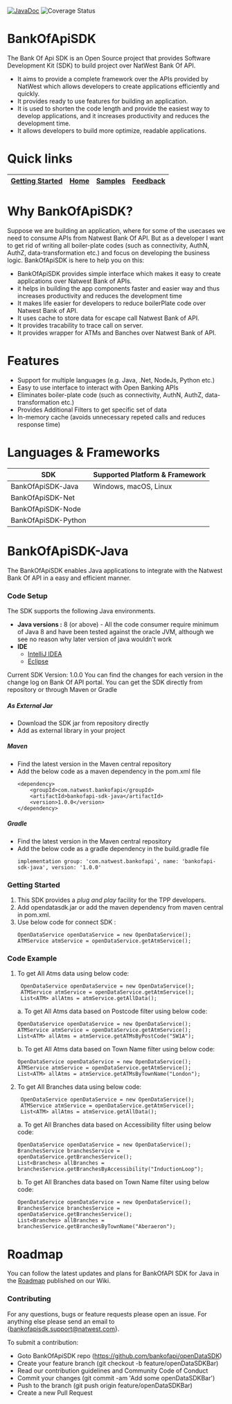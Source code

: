 [![JavaDoc](https://img.shields.io/badge/javadoc-reference-blue.svg)](https://htmlpreview.github.io/?https://github.com/dheerajrinku93/OpenDataSDKDocs/blob/main/javaDocs/index.html)
![Coverage Status](https://s3.amazonaws.com/assets.coveralls.io/badges/coveralls_85.svg)

# BankOfApiSDK
The Bank Of Api SDK is an Open Source project that provides Software Development Kit (SDK) to build project over NatWest Bank Of API.

- It aims to provide a complete framework over the APIs provided by NatWest which allows developers to create applications efficiently and quickly.
- It provides ready to use features for building an application.
- It is used to shorten the code length and provide the easiest way to develop applications, and it increases productivity and reduces the development time.
- It allows developers to build more optimize, readable applications.

# Quick links

| [Getting Started](README.md#Getting-Started) | [Home](https://github.com/dheerajrinku93/OpenDataSDKDocs/wiki) | [Samples](https://github.com/dheerajrinku93/OpenDataSDK-Samples) | [Feedback](https://forms.office.com/Pages/ResponsePage.aspx?id=Wq6idgCfa0-V7V0z13xNYZ7nnvAosjxDh7243hA8A6lUOUZSTDA4OTYyQlZXTU00UzNTQ1JFNDkzUS4u) |
| --- | --- | --- | --- |

# Why BankOfApiSDK?
Suppose we are building an application, where for some of the usecases we need to consume APIs from Natwest Bank Of API. But as a developer I want to get rid of writing all boiler-plate codes (such as connectivity, AuthN, AuthZ, data-transformation etc.) and focus on developing the business logic. BankOfApiSDK is here to help you on this:

- BankOfApiSDK provides simple interface which makes it easy to create applications over Natwest Bank of APIs.
- it helps in building the app components faster and easier way and thus  increases productivity and reduces the development time
- It makes life easier for developers to reduce boilerPlate code over Natwest Bank of API.
- It uses cache to store data for escape call Natwest Bank of API.
- It provides tracability to trace call on server.
- It provides wrapper for ATMs and Banches over Natwest Bank of API.

# Features
- Support for multiple languages (e.g. Java, .Net, NodeJs, Python etc.)
- Easy to use interface to interact with Open Banking APIs
- Eliminates boiler-plate code (such as connectivity, AuthN, AuthZ, data-transformation etc.)
- Provides Additional Filters to get specific set of data
- In-memory cache (avoids unnecessary repeted calls and reduces response time)

# Languages & Frameworks
| SDK   | Supported Platform & Framework |
|   --- |    ------     |
|   BankOfApiSDK-Java  | Windows, macOS, Linux  |
|   BankOfApiSDK-Net   |     |
|   BankOfApiSDK-Node  |     |
|   BankOfApiSDK-Python|     |

# BankOfApiSDK-Java
The BankOfApiSDK enables Java applications to integrate with the Natwest Bank Of API in a easy and efficient manner.
<!--
### Methods
- **Generic Methods**
    ```
    - getAllData()
    ```
- **ATM Interface**
    ```
    - getATMsByFilter() 
    - getATMsByLocation()
    - getATMsByAccessibility()
    - getATMsByPostCode()
    - getATMsByTownName()
    ```
- **Branch Interface**
    ```
    - getBranchesByFilter()
    - getBranchesByLocation()
    - getBranchesByAccessibility()
    - getBranchesByPostCode()
    - getBranchesByTownName()
    ```
- **Product Interface**
    ```
    - BCA
        - getBCAByFilter()
        - getBCAByFeeCategory()
        - getBCAByFeeType()
        - getBCAByMarketingState()
    - CCA
        - getCCAByFilter()
        - getCCAByFeeCategory()
        - getCCAByFeeType()
        - getCCAByMarketingState()
    - PCA
        - getPCAByFilter()
        - getPCAByFeeCategory()
        - getPCAByFeeType()
        - getPCAByMarketingState()
    - SME
        - getSMEByFilter()
        - getSMEByMarketingState()
    ```
- **Metrics Interface**
  ```
  - PCA
      - getMetricsPCAByFilter()
      - getMetricsPCAByMatterMethodType()
      - getMetricsPCAByMatterType()
  - BCA
      - getMetricsBCAByFilter()
      - getMetricsBCAByMatterMethodType()
      - getMetricsBCAByMatterType()
  ```
-->
### Code Setup
The SDK supports the following  Java environments.
- **Java versions :** 8 (or above) - All the code consumer require minimum of Java 8 and have been tested against the oracle JVM, although we see no reason why later version of java wouldn't work
- **IDE**
  - [IntelliJ IDEA](https://www.jetbrains.com/idea/download/#section=windows)
  - [Eclipse](https://www.eclipse.org/downloads/)

Current SDK Version: 1.0.0
You can find the changes for each version in the change log on Bank Of API portal.
You can get the SDK  directly from repository or through Maven or Gradle

##### As External Jar
- Download the SDK jar from repository directly
- Add as external library in your project

##### Maven
- Find the latest version in the Maven central repository
- Add the below code as a maven dependency in the pom.xml file
    ```
    <dependency>
        <groupId>com.natwest.bankofapi</groupId>
        <artifactId>bankofapi-sdk-java</artifactId>
        <version>1.0.0</version>
    </dependency>
    ```

##### Gradle
- Find the latest version in the Maven central repository
- Add the below code as a gradle dependency in the build.gradle file
    ```
    implementation group: 'com.natwest.bankofapi', name: 'bankofapi-sdk-java', version: '1.0.0'
    ```

### Getting Started

1. This SDK provides a _plug and play_ facility for the TPP developers.
2. Add opendatasdk.jar or add the maven dependency from maven central in pom.xml.
3. Use below code for connect SDK :
    ```
    OpenDataService openDataService = new OpenDataService();
    ATMService atmService = openDataService.getAtmService();
    ```
<!--   
# SDK example setup

 ### Preliminary Steps
  1. Create your application, where will you use this SDK.
  2. Download the SDK jar from repository directly and add in your application or add the maven dependency from maven central in pom.xml.
-->

 ### Code Example

1. To get All Atms data using below code:
   ```
    OpenDataService openDataService = new OpenDataService();
    ATMService atmService = openDataService.getAtmService();
    List<ATM> allAtms = atmService.getAllData();
    ```
      a. To get All Atms data based on Postcode filter using below code:
      ```
      OpenDataService openDataService = new OpenDataService();
      ATMService atmService = openDataService.getAtmService();
      List<ATM> allAtms = atmService.getATMsByPostCode("SW1A");
     ```
        
      b. To get All Atms data based on Town Name filter using below code:
      ```
      OpenDataService openDataService = new OpenDataService();
      ATMService atmService = openDataService.getAtmService();
      List<ATM> allAtms = atmService.getATMsByTownName("London");
     ```
2. To get All Branches data using below code:
   ```
    OpenDataService openDataService = new OpenDataService();
    ATMService atmService = openDataService.getAtmService();
    List<ATM> allAtms = atmService.getAllData();
    ```
   a. To get All Branches data based on Accessibility filter using below code:
      ```
      OpenDataService openDataService = new OpenDataService();
      BranchesService branchesService = openDataService.getBranchesService();
      List<Branches> allBranches = branchesService.getBranchesByAccessibility("InductionLoop");
     ```

   b. To get All Branches data based on Town Name filter using below code:
      ```
      OpenDataService openDataService = new OpenDataService();
      BranchesService branchesService = openDataService.getBranchesService();
      List<Branches> allBranches = branchesService.getBranchesByTownName("Aberaeron");
     ```

# Roadmap

You can follow the latest updates and plans for BankOfAPI SDK for Java in the [Roadmap](https://github.com/dheerajrinku93/OpenDataSDKDocs/wiki#roadmap) published on our Wiki.

### Contributing

For any questions, bugs or feature requests please open an issue. For anything else please send an email to {bankofapisdk.support@natwest.com}.

To submit a contribution:

- Goto BankOfApiSDK repo (https://github.com/bankofapi/openDataSDK)
- Create your feature branch (git checkout -b feature/openDataSDKBar)
- Read our contribution guidelines and Community Code of Conduct
- Commit your changes (git commit -am 'Add some openDataSDKBar')
- Push to the branch (git push origin feature/openDataSDKBar)
- Create a new Pull Request
